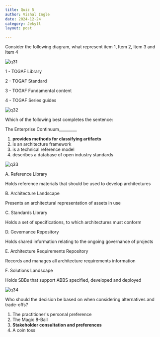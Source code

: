 ```yaml
---
title: Quiz 5
author: Vishal Ingle
date: 2024-12-24
category: Jekyll
layout: post

---
```


Consider the following diagram, what represent item 1, Item 2,
Item 3 and Item 4

![q31](../assets/gitbook/images/MyScreenshot%202024-12-26%20at%2010.03.15 AM.png)

1 - TOGAF Library

2 - TOGAF Standard

3 - TOGAF Fundamental content

4 - TOGAF Series guides

![q32](../assets/gitbook/images/MyScreenshot%202024-12-26%20at%2010.07.25 AM.png)

Which of the following best completes the sentence:

The Enterprise Continuum_________

1. **provides methods for classifying artifacts**
2. is an architecture framework
3. is a technical reference model
4. describes a database of open industry standards

![q33](../assets/gitbook/images/MyScreenshot%202024-12-26%20at%2010.10.14 AM.png)

A. Reference Library

Holds reference materials that should be used to develop architectures

B. Architecture Landscape

Presents an architectural representation of assets in use

C. Standards Library

Holds a set of specifications, to which architectures must conform

D. Governance Repository

Holds shared information relating to the ongoing governance of projects

E. Architecture Requirements Repository

Records and manages all architecture requirements information

F. Solutions Landscape

Holds SBBs that support ABBS specified, developed and deployed

![q34](../assets/gitbook/images/MyScreenshot%202024-12-26%20at%2010.19.44 AM.png)

Who should the decision be based on when considering alternatives and trade-offs?

1. The practitioner's personal preference
2. The Magic 8-Ball
3. **Stakeholder consultation and preferences**
4. A coin toss


